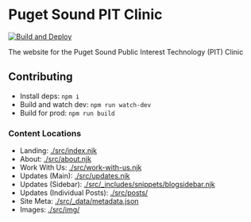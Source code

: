 # Puget Sound PIT Clinic

[![Build and Deploy](https://github.com/PugetSoundClinic-PIT/PugetSoundClinic-PIT.github.io/actions/workflows/build-and-deploy.yml/badge.svg)](https://github.com/PugetSoundClinic-PIT/PugetSoundClinic-PIT.github.io/actions/workflows/build-and-deploy.yml)

The website for the Puget Sound Public Interest Technology (PIT) Clinic

## Contributing

* Install deps: `npm i`
* Build and watch dev: `npm run watch-dev`
* Build for prod: `npm run build`

### Content Locations

* Landing: [./src/index.njk](./src/index.njk)
* About: [./src/about.njk](./src/about.njk)
* Work With Us: [./src/work-with-us.njk](./src/work-with-us.njk)
* Updates (Main): [./src/updates.njk](./src/updates.njk)
* Updates (Sidebar): [./src/_includes/snippets/blogsidebar.njk](./src/_includes/snippets/blogsidebar.njk)
* Updates (Individual Posts): [./src/posts/](./src/posts)
* Site Meta: [./src/_data/metadata.json](./src/_data/metadata.json)
* Images: [./src/img/](./src/img/)